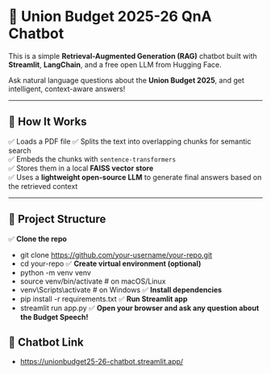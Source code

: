# 📜 Union Budget 2025-26 QnA Chatbot

This is a simple **Retrieval-Augmented Generation (RAG)** chatbot built with **Streamlit**, **LangChain**, and a free open LLM from Hugging Face.

Ask natural language questions about the **Union Budget 2025**, and get intelligent, context-aware answers!

---

## 🚀 **How It Works**

✅ Loads a PDF file
✅ Splits the text into overlapping chunks for semantic search  
✅ Embeds the chunks with `sentence-transformers`  
✅ Stores them in a local **FAISS vector store**  
✅ Uses a **lightweight open-source LLM**  to generate final answers based on the retrieved context

---

## 📂 **Project Structure**

✅ **Clone the repo**
- git clone https://github.com/your-username/your-repo.git
- cd your-repo
✅ **Create virtual environment (optional)**
- python -m venv venv
- source venv/bin/activate   # on macOS/Linux
- venv\Scripts\activate      # on Windows
✅ **Install dependencies**
- pip install -r requirements.txt
✅ **Run Streamlit app**
- streamlit run app.py
✅ **Open your browser and ask any question about the Budget Speech!**


## 📂 **Chatbot Link**
- https://unionbudget25-26-chatbot.streamlit.app/


